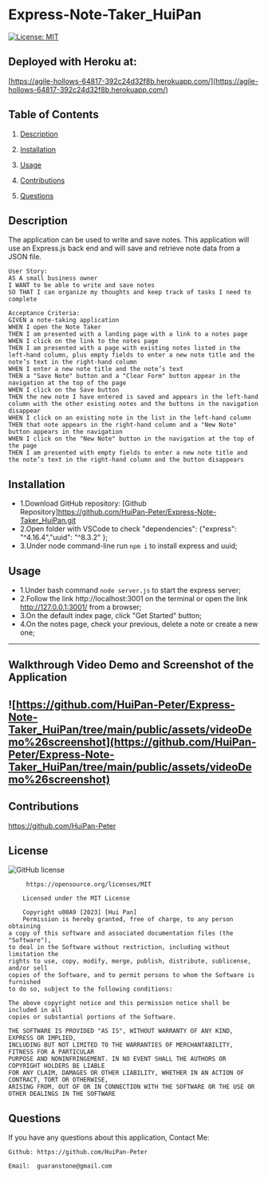 # Express-Note-Taker_HuiPan
[![License: MIT](https://img.shields.io/badge/License-MIT-yellow.svg)](https://opensource.org/licenses/MIT)

## Deployed with Heroku at:
[https://agile-hollows-64817-392c24d32f8b.herokuapp.com/](https://agile-hollows-64817-392c24d32f8b.herokuapp.com/)

## Table of Contents

1. [Description](#userStory)
  
2. [Installation](#installation)
  
3. [Usage](#usage)
  
4. [Contributions](#contributions)
  
5. [Questions](#questions)
  

## Description
The application can be used to write and save notes. This application will use an Express.js back end and will save and retrieve note data from a JSON file.
```
User Story:
AS A small business owner
I WANT to be able to write and save notes
SO THAT I can organize my thoughts and keep track of tasks I need to complete
```
```
Acceptance Criteria: 
GIVEN a note-taking application
WHEN I open the Note Taker
THEN I am presented with a landing page with a link to a notes page
WHEN I click on the link to the notes page
THEN I am presented with a page with existing notes listed in the left-hand column, plus empty fields to enter a new note title and the note’s text in the right-hand column
WHEN I enter a new note title and the note’s text
THEN a "Save Note" button and a "Clear Form" button appear in the navigation at the top of the page
WHEN I click on the Save button
THEN the new note I have entered is saved and appears in the left-hand column with the other existing notes and the buttons in the navigation disappear
WHEN I click on an existing note in the list in the left-hand column
THEN that note appears in the right-hand column and a "New Note" button appears in the navigation
WHEN I click on the "New Note" button in the navigation at the top of the page
THEN I am presented with empty fields to enter a new note title and the note’s text in the right-hand column and the button disappears
```

## Installation
- 1.Download GitHub repository: [Github Repository]https://github.com/HuiPan-Peter/Express-Note-Taker_HuiPan.git
- 2.Open folder with VSCode to check "dependencies": {"express": "^4.16.4","uuid": "^8.3.2" };
- 3.Under node command-line run ```npm i``` to install express and uuid;

## Usage
- 1.Under bash command ``` node server.js ``` to start the express server;
- 2.Follow the link http://localhost:3001 on the terminal or open the link http://127.0.0.1:3001/ from a browser;
- 3.On the default index page, click "Get Started" button;
- 4.On the notes page, check your previous, delete a note or create a new one;
---
## Walkthrough Video Demo and Screenshot of the Application
![https://github.com/HuiPan-Peter/Express-Note-Taker_HuiPan/tree/main/public/assets/videoDemo%26screenshot](https://github.com/HuiPan-Peter/Express-Note-Taker_HuiPan/tree/main/public/assets/videoDemo%26screenshot)
---
## Contributions

https://github.com/HuiPan-Peter

## License

![GitHub license](https://img.shields.io/badge/license-MIT-blue.svg)

```
     https://opensource.org/licenses/MIT

    Licensed under the MIT License

    Copyright u00A9 [2023] [Hui Pan]
    Permission is hereby granted, free of charge, to any person obtaining 
a copy of this software and associated documentation files (the "Software"), 
to deal in the Software without restriction, including without limitation the 
rights to use, copy, modify, merge, publish, distribute, sublicense, and/or sell 
copies of the Software, and to permit persons to whom the Software is furnished 
to do so, subject to the following conditions:

The above copyright notice and this permission notice shall be included in all 
copies or substantial portions of the Software.

THE SOFTWARE IS PROVIDED "AS IS", WITHOUT WARRANTY OF ANY KIND, EXPRESS OR IMPLIED, 
INCLUDING BUT NOT LIMITED TO THE WARRANTIES OF MERCHANTABILITY, FITNESS FOR A PARTICULAR 
PURPOSE AND NONINFRINGEMENT. IN NO EVENT SHALL THE AUTHORS OR COPYRIGHT HOLDERS BE LIABLE 
FOR ANY CLAIM, DAMAGES OR OTHER LIABILITY, WHETHER IN AN ACTION OF CONTRACT, TORT OR OTHERWISE, 
ARISING FROM, OUT OF OR IN CONNECTION WITH THE SOFTWARE OR THE USE OR OTHER DEALINGS IN THE SOFTWARE
```

## Questions

If you have any questions about this application, Contact Me:

```
Github: https://github.com/HuiPan-Peter

Email:  guaranstone@gmail.com
```
